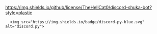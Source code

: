 https://img.shields.io/github/license/TheHellCat0/discord-shuka-bot?style=plastic

      <img src="https://img.shields.io/badge/discord-py-blue.svg" alt="discord.py">
  
